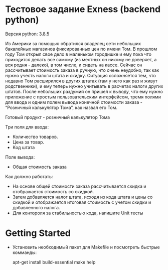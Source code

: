 # Тестовое задание Exness (backend python)
Версия python: 3.8.5

Из Америки за помощью обратился владелец сети небольших
бакалейных магазинов фиксированных цен по имени Том.
В прошлом году Том открыл свое дело в маленьком городишке и
ему пока что приходится делать все самому (из местных он
никому не доверяет, а вся родня - далеко), в том числе, и сидеть
на кассе. Сейчас он рассчитывает стоимость заказа в ручную, что
очень неудобно, так как нужно учесть налоги штата и скидку.
Ситуация осложняется тем, что недавно Том расширился в других
штатах (там у него как раз и живут родственники), и ему теперь
нужно учитывать в расчетах налоги других штатов.
После небольших раздумий он пришел к выводу, что ему нужно
приложение с простым пользовательским интерфейсом, тремя
полями для ввода и одним полем вывода конечной стоимости
заказа - “Розничный калькулятор Тома”, как назвал его Том.

Готовый продукт - розничный калькулятор Тома

Три поля для ввода:
* Количество товаров.
* Цена за товар.
* Код штата

Поле вывода:
* Общая стоимость заказа

Как должно работать:
* На основе общей стоимости заказа рассчитывается скидка и
отображается стоимость со скидкой.
* Затем добавляется налог штата, исходя из кода штата и цены
со скидкой и отображается итоговая стоимость с учетом
скидки и добавленного налога.
* Для контороля за стабильностью кода, напишите Unit тесты

# Getting Started
* Установить необходимый пакет для Makefile и посмотреть быстрые комманды:
    

    apt-get install build-essential
    make help
